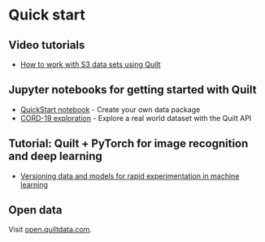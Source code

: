 # Quick start

## Video tutorials
* [How to work with S3 data sets using Quilt](https://www.youtube.com/playlist?list=PLmXfD6KoA_vBtgGgt0X4ui4cRlEkdJKp9)

## Jupyter notebooks for getting started with Quilt
* [QuickStart notebook](https://open.quiltdata.com/b/quilt-example/packages/examples/hurdat/tree/latest/) - Create your own data package 
* [CORD-19 exploration](https://open.quiltdata.com/b/quilt-example/packages/akarve/cord19) - Explore a real world dataset with the Quilt API

## Tutorial: Quilt + PyTorch for image recognition and deep learning

* [Versioning data and models for rapid experimentation in machine learning](https://medium.com/pytorch/how-to-iterate-faster-in-machine-learning-by-versioning-data-and-models-featuring-detectron2-4fd2f9338df5)

## Open data

Visit [open.quiltdata.com](http://open.quiltdata.com/).

